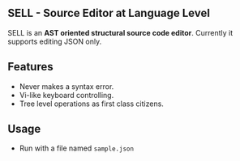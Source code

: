 SELL - Source Editor at Language Level
--------------------------------------

SELL is an **AST oriented structural source code editor**. 
Currently it supports editing JSON only. 

## Features

* Never makes a syntax error. 
* Vi-like keyboard controlling. 
* Tree level operations as first class citizens. 

## Usage
* Run with a file named `sample.json`


